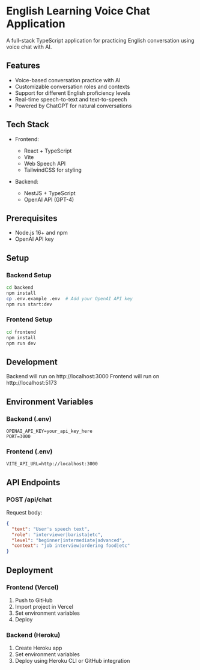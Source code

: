 # English Learning Voice Chat Application

A full-stack TypeScript application for practicing English conversation using voice chat with AI.

## Features

- Voice-based conversation practice with AI
- Customizable conversation roles and contexts
- Support for different English proficiency levels
- Real-time speech-to-text and text-to-speech
- Powered by ChatGPT for natural conversations

## Tech Stack

- Frontend:
  - React + TypeScript
  - Vite
  - Web Speech API
  - TailwindCSS for styling
  
- Backend:
  - NestJS + TypeScript
  - OpenAI API (GPT-4)
  
## Prerequisites

- Node.js 16+ and npm
- OpenAI API key

## Setup

### Backend Setup

```bash
cd backend
npm install
cp .env.example .env  # Add your OpenAI API key
npm run start:dev
```

### Frontend Setup

```bash
cd frontend
npm install
npm run dev
```

## Development

Backend will run on http://localhost:3000
Frontend will run on http://localhost:5173

## Environment Variables

### Backend (.env)
```
OPENAI_API_KEY=your_api_key_here
PORT=3000
```

### Frontend (.env)
```
VITE_API_URL=http://localhost:3000
```

## API Endpoints

### POST /api/chat
Request body:
```json
{
  "text": "User's speech text",
  "role": "interviewer|barista|etc",
  "level": "beginner|intermediate|advanced",
  "context": "job interview|ordering food|etc"
}
```

## Deployment

### Frontend (Vercel)
1. Push to GitHub
2. Import project in Vercel
3. Set environment variables
4. Deploy

### Backend (Heroku)
1. Create Heroku app
2. Set environment variables
3. Deploy using Heroku CLI or GitHub integration
